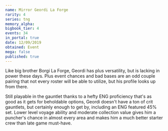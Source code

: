 ```yaml
---
name: Mirror Geordi La Forge
rarity: 4
series: tng
memory_alpha:
bigbook_tier: 4
events: 34
in_portal: true
date: 12/09/2019
obtained: Event
mega: false
published: true
---
```


Like big brother Borgi La Forge, Geordi has plus versatility, but is lacking in power these days. Plus event chances and bad bases are an odd couple pairing that not every roster will be able to utilize, but his profile looks up from there.

Still playable in the gauntlet thanks to a hefty ENG proficiency that's as good as it gets for beholdable options, Geordi doesn't have a ton of crit gauntlets, but certainly enough to get by, including an ENG featured 45% set. Lower level voyage ability and moderate collection value gives him a puncher's chance in almost every area and makes him a much better starter crew than late game must-have.
